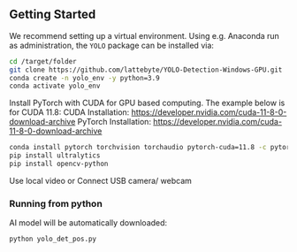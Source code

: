 ## Getting Started

We recommend setting up a virtual environment. Using e.g. Anaconda run as administration, the `YOLO` package can be installed via:

```bash
cd /target/folder
git clone https://github.com/lattebyte/YOLO-Detection-Windows-GPU.git
conda create -n yolo_env -y python=3.9
conda activate yolo_env
```

Install PyTorch with CUDA for GPU based computing. The example below is for CUDA 11.8:
CUDA Installation: https://developer.nvidia.com/cuda-11-8-0-download-archive
PyTorch Installation: https://developer.nvidia.com/cuda-11-8-0-download-archive

```bash
conda install pytorch torchvision torchaudio pytorch-cuda=11.8 -c pytorch -c nvidia
pip install ultralytics
pip install opencv-python
```

Use local video
or
Connect USB camera/ webcam

### Running from python

AI model will be automatically downloaded:
```bash
python yolo_det_pos.py
```
